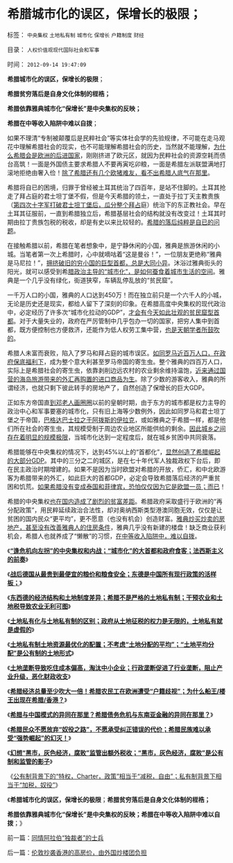 # 希腊城市化的误区，保增长的极限；

标签： `中央集权` `土地私有制` `城市化` `保增长` `户籍制度` `财经` 

目录： `人权价值观现代国际社会和军事`

时间： `2012-09-14 19:47:09`

**希腊城市化的误区，保增长的极限**；

**希腊贫穷落后是自身文化体制的桎梏；**

**希腊依靠雅典城市化“保增长”是中央集权的反映；**

**希腊在中等收入陷阱中难以自拨**；

如果不理清“专制被颠覆后是民粹社会”等实体社会学的先验规律，不可能在走马观花中理解希腊社会的现实，也不可能理解希腊社会的历史，当然就不能理解，[为什么希腊会是欧洲的后进国家](../../../2012/8/29/希腊不是资本主义，希腊的钓鱼岛.md)，刚刚挤进了欧元区，就因为民粹社会的资源空耗而债台高筑！一面是外国债主要求希腊人不要再寅吃卯粮，一面是希腊左派联盟满地打滚地拒绝由奢入俭！[除了希腊还有几个欧猪难友，看不出希腊人底气在那里](../../../2012/8/29/欧洲文明总体上不成功.md)。

希腊将自已的困境，归罪于曾经被土耳其统治了四百年，是站不住脚的。土耳其抢走了拜占庭的君士坦丁堡不假，但是今天希腊的领土，一直处于拉丁天主教贵族（[第四次十字军打破君士坦丁堡后，瓜分整个拜占](../../../2011/9/2/十字军运动“示形于外实侵于内”.md)庭）统治下的东正教社会。早在土耳其征服前，一直到希腊独立后，希腊基层社会的结构就没有改变过！土耳其时期由拉丁贵族包税的税收，却是有史以来比较轻的。[希腊的落后纯粹是自已的问题](../../../2012/8/30/君主制是希腊版的“脱亚入欧”.md)。

在接触希腊以前，希腊在笔者想象中，是宁静休闲的小国，雅典是旅游休闲的小城。当笔者第一次上希腊时，心中就嘀咕着“这是曼谷！”，一位朋友更绝称“雅典是马尼拉！”，[拥挤破旧的穷小国的巨型首都，总是大同小异](../../../2012/8/31/“城市化”的大首都和政府食客，法西斯主义的前奏.md)。沐浴过雅典街头的阳光，就可以感受到希[腊政治主导的“城市化”，是如何蚕食着城市生活的空间](../../../2012/8/27/户籍制度就是私有制，天经地义！.md)。雅典是一个几乎没有绿化，街道狭窄，车辆乱停乱放的“贫民窟”。

一千万人口的小国，雅典的人口达到450万！而在独立前只是一个六千人的小城，无论是历史还是现实，都给人留下了深刻的印象。在希腊高度中央集权的现代政治中，必定经历了许多次“城市化拉动的GDP”，[才会有今天如此壮观的贫民窟型首都](../../../2012/8/30/希腊君主制与民粹和民族主义，巨大的首都和GDP.md)。对于大量失业的，政府在严厉管制中几乎包办一切的国家，把穷人集中到首都，既方便控制也方便救济，还能作为低人权劳工集中营，[也是天朝学者所鼓吹的](../../../2009/10/30/全国被剥离的国民福利集中在几个城市分发好吗？.md)。

希腊人未富而衰败，陷入了罗马和拜占庭的城市误区。[如同罗马近百万人口，在政府保底福利下](../../../2012/7/25/罗马帝国的财政危机和公民福利制度.md)，成为整个意大利甚至罗马帝国的寄生虫。整个雅典的四百万人口，实际上是希腊社会的寄生虫，依靠剥削边远农村的农业剩余维持温饱，[近来通过国营的海岛旅游带来的外汇再购置的进口商品为生](../../../2012/8/29/希腊旅游收入靠小岛；.md)。除了少数的游客收入，雅典的所谓经济，也就只剩下彼此转手的房地产了，自然创造了保增长的巨大GDP。

正如东方帝国直[到邓老人画圈圈](../../../2012/9/9/在中国的地图上，还需要画很多很多圈儿.md)以前的皇朝时期，由于东方的城市都是权力主导的政治中心和军事要塞的城市化，只有旧上海等少数例外，因此如同罗马和君士坦丁堡之于帝国，[巴格达巴士拉之于阿拨斯的伊拉克](../../../2012/8/27/阿拉伯帝国的城市化导致的大萧条，社会大衰退！.md)，或如雅典之于希腊一样，都是他们所在社会的寄生虫，其规模受制于周边农业地区所能供给的剩余。[因此城乡之间存在着明显的规模极限](../../../2009/8/3/特权负担最大化定律城乡人口比例约束显而易见.md)，当城市化达到一定程度后，就在城乡贫困中共同衰落。

希腊能够在中央集权的情况下，达到45%以上的“首都化”，[显然创造了希腊崛起的大部分GDP](../../../2012/9/3/希腊GDP吹大了多少倍？希腊船王李嘉诚.md)。其中的三分之二的城区，是在七十年代军人独裁政权下台后，即在民主政治时期增建的。如果不是因为当时欧盟对希腊的开放，侨汇，和中北欧游客为希腊带来的外汇，如此巨大的首都GDP，必定会导致希腊落后经济的严重贫困和饥荒。[如果希腊没有变成泰国和菲律宾，恐怕仅仅因为它是欧盟一员；而已](../../../2012/8/27/东南亚和东欧“民主”后，为什么没有明显的起色？.md)！

希腊的中央集权[也在国内造成了剧烈的贫富差距](../../../2011/10/14/基尼系数绝对化＝奴隶社会最公平.md)。希腊政府采取盛行于欧洲的“再分配政策”，用民粹延续政治合法性，却对奥纳西斯类型港澳同胞无效，仅仅是让贫困的国内民众“更平均”，更不愿意（也没有机会）创造财富。[雅典炒买炒卖的房地产，甚至没有改善雅典人的住房条件](../../../2012/9/3/房产税未必能降低房价.md)，雅典几乎没有新建的楼盘！缺乏商业获利机会，希腊人也就养成了“懒散”的习惯，[在中等收入陷阱中，难以自拨](../../../2012/9/6/傻逼绝对可以“胜天”.md)。

《[**“逢危机向左拐”的中央集权和内战；“城市化”的大首都和政府食客；法西斯主义的前奏**](../../../2012/8/31/“城市化”的大首都和政府食客，法西斯主义的前奏.md)》

《[**战后德国从最贵到最便宜的粮价和粮食安全；东德是中国所有现行政策的活样板；**](../../../2012/9/2/德国怎么可能没有粮食危机？人口危机？.md)》

《[**东西德的经济结构和土地制度差异；希腊不是严格的土地私有制；干预农业和土地税导致农业无利可图**](../../../2012/9/2/希腊和东德西德的经济结构和土地制度异同.md)》

《[**土地私有化与土地私有制的区别；政府从土地征税的权力是无限的，土地私有就是虚假的**](../../../2012/9/2/土地私有化与土地私有制的区别；粮食危机恐惧症的贫困.md)》

《[**土地私有制土地资源最优化的配置；不考虑“土地分配的平均”；“土地平均分配”是公有制的土地形式**](../../../2012/9/3/人多地少不够分，怎么土改？.md)》

《[**土地垄断导致吃住成本偏高，淘汰中小企业；行政垄断促进了行业垄断，阻止产业升级，恶化财政收支**](../../../2012/9/3/房产税未必能降低房价.md)》

《[**希腊经济总量至少吹大一倍！希腊农民工在欧洲遭受“户籍歧视”；为什么船王/楼王出现在希腊/香港？**](../../../2012/9/3/希腊GDP吹大了多少倍？希腊船王李嘉诚.md)》

《[**希腊与中国模式的异同在那里？希腊债务危机与东南亚金融的异同在那里？**](../../../2012/9/5/希腊的模式如何演变成欧债危机？.md)》

《[**希腊民众不愿放弃“奴役之路”，不愿承受纠正错误的代价；希腊民族难以承受“强势崛起”的幻灭！**](../../../2012/9/5/希腊人民难以承受“强势崛起”的幻灭！.md)》

《[**幻想“黑市，灰色经济，腐败”监管出额外税收；“黑市，灰色经济，腐败”是公有制和监管的影子**](../../../2012/9/5/幻想“黑市，灰色经济，腐败”能榨出额外税收.md)》

《[公有制背景下的“特权，Charter，政策”相当于“减税，自由”；私有制背景下相当于“加税，奴役”](../../../2012/9/6/傻逼绝对可以“胜天”.md)》

《**希腊城市化的误区，保增长的极限**；**希腊贫穷落后是自身文化体制的桎梏；**

**希腊依靠雅典城市化“保增长”是中央集权的反映；希腊在中等收入陷阱中难以自拨**；》



前一篇：[同情阿拉伯“独裁者”的士兵](../../../2012/9/13/同情阿拉伯“独裁者”的士兵.md)

后一篇：[伦敦抄袭香港的高房价，由外国炒楼团负担](../../../2012/9/14/伦敦抄袭香港的高房价，由外国炒楼团负担.md)